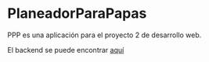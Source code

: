# PlaneadorParaPapas
PPP es una aplicación para el proyecto 2 de desarrollo web. 

El backend se puede encontrar [aquí](https://github.com/camendoza94/PlaneadorParaPapas)
